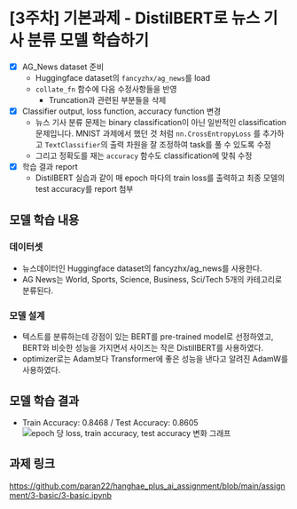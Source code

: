 # [3주차] 기본과제 - DistilBERT로 뉴스 기사 분류 모델 학습하기

- [x] AG_News dataset 준비
  - Huggingface dataset의 `fancyzhx/ag_news`를 load
  - `collate_fn` 함수에 다음 수정사항들을 반영
    - Truncation과 관련된 부분들을 삭제
- [x] Classifier output, loss function, accuracy function 변경
  - 뉴스 기사 분류 문제는 binary classification이 아닌 일반적인 classification 문제입니다. MNIST 과제에서 했던 것 처럼 `nn.CrossEntropyLoss` 를 추가하고 `TextClassifier`의 출력 차원을 잘 조정하여 task를 풀 수 있도록 수정
  - 그리고 정확도를 재는 `accuracy` 함수도 classification에 맞춰 수정
- [x] 학습 결과 report
  - DistilBERT 실습과 같이 매 epoch 마다의 train loss를 출력하고 최종 모델의 test accuracy를 report 첨부

## 모델 학습 내용
### 데이터셋
- 뉴스데이터인 Huggingface dataset의 fancyzhx/ag_news를 사용한다.
- AG News는 World, Sports, Science, Business, Sci/Tech 5개의 카테고리로 분류된다.
### 모델 설계
- 텍스트를 분류하는데 강점이 있는 BERT를 pre-trained model로 선정하였고, BERT와 비슷한 성능을 가지면서 사이즈는 작은 DistillBERT를 사용하였다.
- optimizer로는 Adam보다 Transformer에 좋은 성능을 낸다고 알려진 AdamW를 사용하였다.

## 모델 학습 결과
- Train Accuracy: 0.8468 / Test Accuracy: 0.8605
![epoch 당 loss, train accuracy, test accuracy 변화 그래프](https://github.com/user-attachments/assets/e49a3abb-8b25-4c01-8b7a-6d10f7906751)


## 과제 링크
https://github.com/paran22/hanghae_plus_ai_assignment/blob/main/assignment/3-basic/3-basic.ipynb
